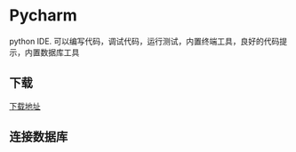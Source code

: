 # Pycharm

python IDE. 可以编写代码，调试代码，运行测试，内置终端工具，良好的代码提示，内置数据库工具

## 下载

[下载地址](https://www.jetbrains.com/pycharm/)

## 连接数据库
